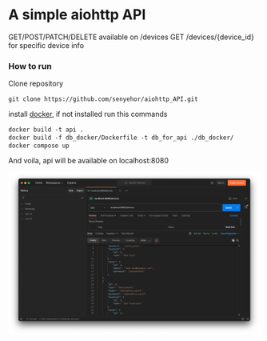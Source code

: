 # A simple aiohttp API

GET/POST/PATCH/DELETE available on /devices
GET /devices/{device_id} for specific device info

### How to run

Clone repository

```
git clone https://github.com/senyehor/aiohttp_API.git
```

install [docker](https://docs.docker.com/engine/install/), if not installed
run this commands

```
docker build -t api .
docker build -f db_docker/Dockerfile -t db_for_api ./db_docker/
docker compose up
```

And voila, api will be available on localhost:8080

!["example data"](readme_images/img.png)